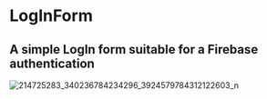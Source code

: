 # LogInForm

## A simple LogIn form suitable for a Firebase authentication

![214725283_340236784234296_3924579784312122603_n](https://user-images.githubusercontent.com/72876989/125590162-95cf39b1-d07c-45d3-aed9-c3c41422f493.jpg)
